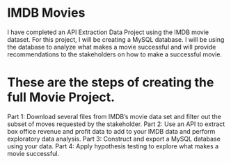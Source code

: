 # IMDB Movies
 I have completed an API Extraction Data Project using the IMDB movie dataset.  For this project, I will be creating a MySQL database. I will be using the database to analyze what makes a movie successful and will provide recommendations to the stakeholders on how to make a successful movie. 
 
 # These are the steps of creating the full Movie Project. 
 
 Part 1: Download several files from IMDB’s movie data set and filter out the subset of moves requested by the stakeholder.
 Part 2: Use an API to extract box office revenue and profit data to add to your IMDB data and perform exploratory data analysis.
 Part 3: Construct and export a MySQL database using your data.
 Part 4: Apply hypothesis testing to explore what makes a movie successful.
 
 
